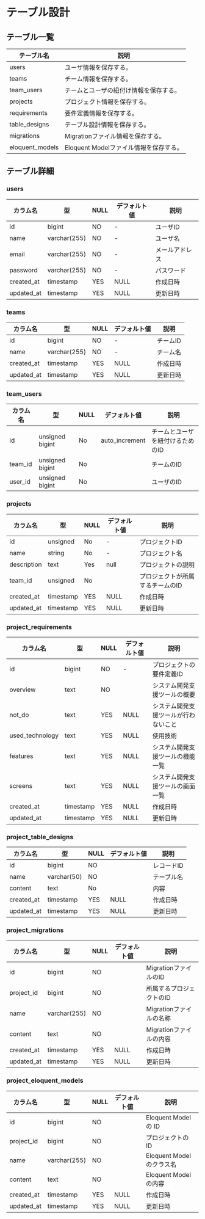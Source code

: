# テーブル設計

## テーブル一覧

| テーブル名 | 説明 |
|-|-|
| users | ユーザ情報を保存する。 |
| teams | チーム情報を保存する。 |
| team\_users | チームとユーザの紐付け情報を保存する。 |
| projects | プロジェクト情報を保存する。 |
| requirements | 要件定義情報を保存する。 |
| table\_designs | テーブル設計情報を保存する。 |
| migrations | Migrationファイル情報を保存する。 |
| eloquent\_models | Eloquent Modelファイル情報を保存する。 |

## テーブル詳細

### users

| カラム名 | 型 | NULL | デフォルト値 | 説明 |
|-|-|-|-|-|
| id | bigint | NO | - | ユーザID |
| name | varchar(255) | NO | - | ユーザ名 |
| email | varchar(255) | NO | - | メールアドレス |
| password | varchar(255) | NO | - | パスワード |
| created\_at | timestamp | YES | NULL | 作成日時 |
| updated\_at | timestamp | YES | NULL | 更新日時 |

### teams

| カラム名 | 型 | NULL | デフォルト値 | 説明 |
|-|-|-|-|-|
| id | bigint | NO | - | チームID |
| name | varchar(255) | NO | - | チーム名 |
| created\_at | timestamp | YES | NULL | 作成日時 |
| updated\_at | timestamp | YES | NULL | 更新日時 |

### team\_users

| カラム名 | 型 | NULL | デフォルト値 | 説明 |
|-|-|-|-|-|
| id | unsigned bigint | No | auto\_increment | チームとユーザを紐付けるためのID |
| team\_id | unsigned bigint | No |  | チームのID |
| user\_id | unsigned bigint | No |  | ユーザのID |

### projects

| カラム名     | 型       | NULL | デフォルト値 | 説明                                     |
|--------------|----------|------|--------------|------------------------------------------|
| id           | unsigned | No   | -            | プロジェクトID                             |
| name         | string   | No   | -            | プロジェクト名                             |
| description  | text     | Yes  | null         | プロジェクトの説明                         |
| team\_id      | unsigned | No  |          | プロジェクトが所属するチームのID           |
| created\_at | timestamp | YES | NULL | 作成日時 |
| updated\_at | timestamp | YES | NULL | 更新日時 |

### project\_requirements

| カラム名 | 型 | NULL | デフォルト値 | 説明 |
|-|-|-|-|-|
| id | bigint | NO | - | プロジェクトの要件定義ID |
| overview | text | NO |  | システム開発支援ツールの概要 |
| not\_do | text | YES | NULL | システム開発支援ツールが行わないこと |
| used\_technology | text | YES | NULL | 使用技術 |
| features | text | YES | NULL | システム開発支援ツールの機能一覧 |
| screens | text | YES | NULL | システム開発支援ツールの画面一覧 |
| created\_at | timestamp | YES | NULL | 作成日時 |
| updated\_at | timestamp | YES | NULL | 更新日時 |

### project\_table\_designs

| カラム名      | 型          | NULL | デフォルト値 | 説明       |
|---------------|-------------|------|--------------|------------|
| id            | bigint      | NO   |              | レコードID |
| name          | varchar(50) | NO   |              | テーブル名 |
| content       | text        | No  |               | 内容 |
| created\_at    | timestamp   | YES  | NULL         | 作成日時   |
| updated\_at    | timestamp   | YES  | NULL         | 更新日時   |

### project\_migrations

| カラム名 | 型 | NULL | デフォルト値 | 説明 |
|-|-|-|-|-|
| id | bigint | NO | | MigrationファイルのID |
| project\_id | bigint | NO | | 所属するプロジェクトのID |
| name | varchar(255) | NO | | Migrationファイルの名称 |
| content | text | NO | | Migrationファイルの内容 |
| created\_at | timestamp | YES | NULL | 作成日時 |
| updated\_at | timestamp | YES | NULL | 更新日時 |

### project\_eloquent\_models

| カラム名 | 型 | NULL | デフォルト値 | 説明 |
|-|-|-|-|-|
| id | bigint | NO |  | Eloquent Model の ID |
| project\_id | bigint | NO |  | プロジェクトの ID |
| name | varchar(255) | NO |  | Eloquent Model のクラス名 |
| content | text | NO |  | Eloquent Model の内容 |
| created\_at | timestamp | YES | NULL | 作成日時 |
| updated\_at | timestamp | YES | NULL | 更新日時 |
